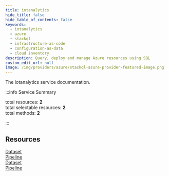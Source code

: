 ```yaml
---
title: iotanalytics
hide_title: false
hide_table_of_contents: false
keywords:
  - iotanalytics
  - azure
  - stackql
  - infrastructure-as-code
  - configuration-as-data
  - cloud inventory
description: Query, deploy and manage Azure resources using SQL
custom_edit_url: null
image: /img/providers/azure/stackql-azure-provider-featured-image.png
---
```


The iotanalytics service documentation.

:::info Service Summary

<div class="row">
<div class="providerDocColumn">
<span>total resources:&nbsp;<b>2</b></span><br />
<span>total selectable resources:&nbsp;<b>2</b></span><br />
<span>total methods:&nbsp;<b>2</b></span><br />
</div>
</div>

:::

## Resources
<div class="row">
<div class="providerDocColumn">
<a href="/providers/azure/iotanalytics/Dataset/">Dataset</a><br />
<a href="/providers/azure/iotanalytics/Pipeline/">Pipeline</a>
</div>
<div class="providerDocColumn">
<a href="/providers/azure/iotanalytics/Dataset/">Dataset</a><br />
<a href="/providers/azure/iotanalytics/Pipeline/">Pipeline</a>
</div>
</div>